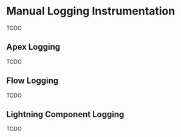 # Manual Logging Instrumentation

TODO

## Apex Logging

TODO

## Flow Logging

TODO

## Lightning Component Logging

TODO
